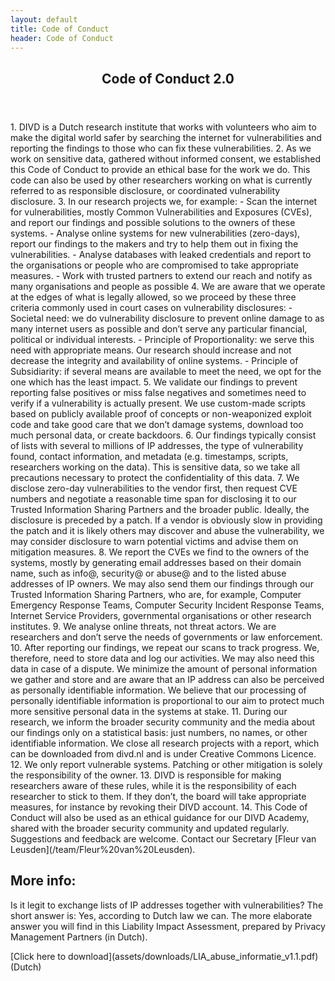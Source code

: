 ```yaml
---
layout: default
title: Code of Conduct
header: Code of Conduct
---
```

<header>
	<h2>Code of Conduct 2.0</h2>
</header>
1. DIVD is a Dutch research institute that works with volunteers who aim to make the digital world safer by searching the internet for vulnerabilities and reporting the findings to those who can fix these vulnerabilities.
2. As we work on sensitive data, gathered without informed consent, we established this Code of Conduct to provide an ethical base for the work we do. This code can also be used by other researchers working on what is currently referred to as responsible disclosure, or coordinated vulnerability disclosure.
3. In our research projects we, for example:
- Scan the internet for vulnerabilities, mostly Common Vulnerabilities and Exposures (CVEs), and report our findings and possible solutions to the owners of these systems.
- Analyse online systems for new vulnerabilities (zero-days), report our findings to the makers and try to help them out in fixing the vulnerabilities.
- Analyse databases with leaked credentials and report to the organisations or people who are compromised to take appropriate measures.
- Work with trusted partners to extend our reach and notify as many organisations and people as possible
4. We are aware that we operate at the edges of what is legally allowed, so we proceed by these three criteria commonly used in court cases on vulnerability disclosures:
- Societal need: we do vulnerability disclosure to prevent online damage to as many internet users as possible and don’t serve any particular financial, political or individual interests.
- Principle of Proportionality: we serve this need with appropriate means. Our research should increase and not decrease the integrity and availability of online systems.
- Principle of Subsidiarity: if several means are available to meet the need, we opt for the one which has the least impact.
5. We validate our findings to prevent reporting false positives or miss false negatives and sometimes need to verify if a vulnerability is actually present. We use custom-made scripts based on publicly available proof of concepts or non-weaponized exploit code and take good care that we don’t damage systems, download too much personal data, or create backdoors.
6. Our findings typically consist of lists with several to millions of IP addresses, the type of vulnerability found, contact information, and metadata (e.g. timestamps, scripts, researchers working on the data). This is sensitive data, so we take all precautions necessary to protect the confidentiality of this data.
7. We disclose zero-day vulnerabilities to the vendor first, then request CVE numbers and negotiate a reasonable time span for disclosing it to our Trusted Information Sharing Partners and the broader public. Ideally, the disclosure is preceded by a patch. If a vendor is obviously slow in providing the patch and it is likely others may discover and abuse the vulnerability, we may consider disclosure to warn potential victims and advise them on mitigation measures.
8. We report the CVEs we find to the owners of the systems, mostly by generating email addresses based on their domain name, such as info@, security@ or abuse@ and to the listed abuse addresses of IP owners. We may also send them our findings through our Trusted Information Sharing Partners, who are, for example, Computer Emergency Response Teams, Computer Security Incident Response Teams, Internet Service Providers, governmental organisations or other research institutes.
9. We analyse online threats, not threat actors. We are researchers and don’t serve the needs of governments or law enforcement.
10. After reporting our findings, we repeat our scans to track progress. We, therefore, need to store data and log our activities. We may also need this data in case of a dispute. We minimize the amount of personal information we gather and store and are aware that an IP address can also be perceived as personally identifiable information. We believe that our processing of personally identifiable information is proportional to our aim to protect much more sensitive personal data in the systems at stake.
11. During our research, we inform the broader security community and the media about our findings only on a statistical basis: just numbers, no names, or other identifiable information. We close all research projects with a report, which can be downloaded from divd.nl and is under Creative Commons Licence.
12. We only report vulnerable systems. Patching or other mitigation is solely  the responsibility of the owner.
13. DIVD is responsible for making researchers aware of these rules, while it is the responsibility of each researcher to stick to them. If they don’t, the board will take appropriate measures, for instance by revoking their DIVD account.
14. This Code of Conduct will also be used as an ethical guidance for our DIVD Academy, shared with the broader security community and updated regularly. Suggestions and feedback are welcome. Contact our Secretary [Fleur van Leusden](/team/Fleur%20van%20Leusden).

 <h2>More info:</h2>
 <p>Is it legit to exchange lists of IP addresses together with vulnerabilities? The short answer is: Yes, according to Dutch law we can. The more elaborate answer you will find in this Liability Impact Assessment, prepared by Privacy Management Partners (in Dutch).</p>
 [Click here to download](assets/downloads/LIA_abuse_informatie_v1.1.pdf) (Dutch)
